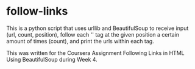 # follow-links
This is a python script that uses urllib and BeautifulSoup to receive input (url, count, position), follow each '<a>' tag at the given position a certain amount of times (count), and print the urls within each <a> tag.

This was written for the Coursera Assignment Following Links in HTML Using BeautifulSoup during Week 4.
